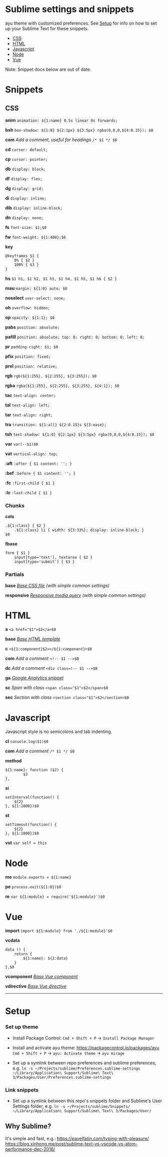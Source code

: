 # Sublime settings and snippets

ayu theme with customized preferences. See [Setup](#setup) for info on how to set up your Sublime Text for these snippets.

* [CSS](#css)
* [HTML](#html)
* [Javascript](#js)
* [Node](#node)
* [Vue](#vue)

Note: Snippet docs below are out of date.

# Snippets

<a name="css"></a>
## CSS

**anim**
``animation: ${1:name} 0.5s linear 0s forwards; ``

**bsh**
`box-shadow: ${1:0} ${2:1px} ${3:5px} rgba(0,0,0,${4:0.15}); $0`

**com**
*Add a comment, useful for headings*
`/* $1 */ $0`  

**cd**
`cursor: default; `

**cp**
`cursor: pointer; `

**db**
`display: block; `

**df**
`display: flex; `

**dg**
`display: grid; `

**di**
`display: inline; `

**dib**
`display: inline-block; `

**dn**
`display: none; `

**fs**
`font-size: $1;$0`

**fw**
`font-weight: ${1:400};$0`

**key**
```
@keyframes $1 {
	0% { $2 }
	100% { $3 }
}
```

**hs**
`$1 h1, $1 h2, $1 h3, $1 h4, $1 h5, $1 h6 { $2 } `

**mau**
`margin: ${1:0} auto; $0`

**noselect**
`user-select: none;`

**oh**
`overflow: hidden;`

**op**
`opacity: ${1:1}; $0`

**pabs**
`position: absolute; `

**pafill**
`position: absolute; top: 0; right: 0; bottom: 0; left: 0; `

**pr**
`padding-right: $1; $0`

**pfix**
`position: fixed; `

**prel**
`position: relative; `

**rgb**
`rgb(${1:255}, ${2:255}, ${3:255}); $0`

**rgba**
`rgba(${1:255}, ${2:255}, ${3:255}, ${4:1}); $0`

**tac**
`text-align: center; `

**tal**
`text-align: left; `

**tar**
`text-align: right; `

**tra**
`transition: ${1:all} ${2:0.15}s ${3:ease}; `

**tsh**
`text-shadow: ${1:0} ${2:1px} ${3:5px} rgba(0,0,0,${4:0.15}); $0`

**var**
`var(--$1)$0`

**vat**
`vertical-align: top; `

**:aft**
`:after { $1 content: ''; } `

**:bef**
`:before { $1 content: ''; }`

**:fc**
`:first-child { $1 } `

**:lc**
`:last-child { $1 } `


### Chunks

**cols**
```
.${1:class} { $2 }
    .${1:class} li { width: ${3:33%}; display: inline-block; }
$0
```

**fbase**
```
form { $1 }
    input[type='text'], textarea { $2 }
    input[type='submit'] { $3 }
```


### Partials

**base**
*[Base CSS file](https://github.com/levibe/sublime/blob/master/Snippets/css/base.sublime-snippet) (with simple common settings)*

**responsive**
*[Responsive media query](https://github.com/levibe/sublime/blob/master/Snippets/css/responsive.sublime-snippet) (with simple common settings)*



<a name="html"></a>
# HTML

**a**
`<a href="$1">$2</a>$0`

**base**
*[Base HTML template](https://github.com/levibe/sublime/blob/master/Snippets/html/base.sublime-snippet)*

**c**
`<${1:component}$2></${1:component}>$0`

**com**
*Add a comment*
`<!-- $1 -->$0`

**dc**
*Add a comment*
`<div class=!-- $1 -->$0`

**ga**
*[Google Analytics snippet](https://github.com/levibe/sublime/blob/master/Snippets/html/google-analytics.sublime-snippet)*

**sc**
*Span with class*
`<span class="$1">$2</span>$0`

**sec**
*Section with class*
`<section class="$1">$2</section>$0`



<a name="js"></a>
# Javascript

Javascript style is no semicolons and tab indenting.

**cl**
`console.log($1)$0`

**com**
*Add a comment*
`/* $1 */ $0`  

**method**
```
${1:name}: function ($2) {
		$3
},
```

**si**
```
setInterval(function() {
	${2}
}, ${1:1000})$0
```

**st**
```
setTimeout(function() {
	${2}
}, ${1:1000})$0
```

**vst**
`var self = this`



<a name="node"></a>
# Node

**me**
`module.exports = ${1:name}`

**pe**
`process.exit(${1:0})$0`

**re**
`var ${1:module} = require('${1:module}')$0`



<a name="vue"></a>
# Vue

**import**
`import ${1:module} from './${1:module}'$0`

**vcdata**
```
data () {
	return {
		${1:name}: ${2:data}
	}
},$0
```

**vcomponent**
*[Base Vue component](https://github.com/levibe/sublime/blob/master/Snippets/vue/vue-component.sublime-snippet)*

**vdirective**
*[Base Vue directive](https://github.com/levibe/sublime/blob/master/Snippets/vue/vue-directive.sublime-snippet)*

---

<a name="setup"></a>
# Setup

### Set up theme
- Install Package Control:
`Cmd + Shift + P` -> `Install Package Manager`

- Install and activate ayu theme: https://packagecontrol.io/packages/ayu
`Cmd + Shift + P` -> `ayu: Activate theme` -> `ayu mirage`

- Set up a symlink between repo preferences and sublime preferences, e.g. `ln -s ~/Projects/sublime/Preferences.sublime-settings ~/Library/Application\ Support/Sublime\ Text\ 3/Packages/User/Preferences.sublime-settings`


### Link snippets
- Set up a symlink between this repo's snippets folder and Sublime's User Settings folder, e.g. `ln -s ~/Projects/sublime/Snippets/ ~/Library/Application\ Support/Sublime\ Text\ 3/Packages/User/`


## Why Sublime?

It's simple and fast, e.g.:
https://pavelfatin.com/typing-with-pleasure/
https://blog.xinhong.me/post/sublime-text-vs-vscode-vs-atom-performance-dec-2016/
